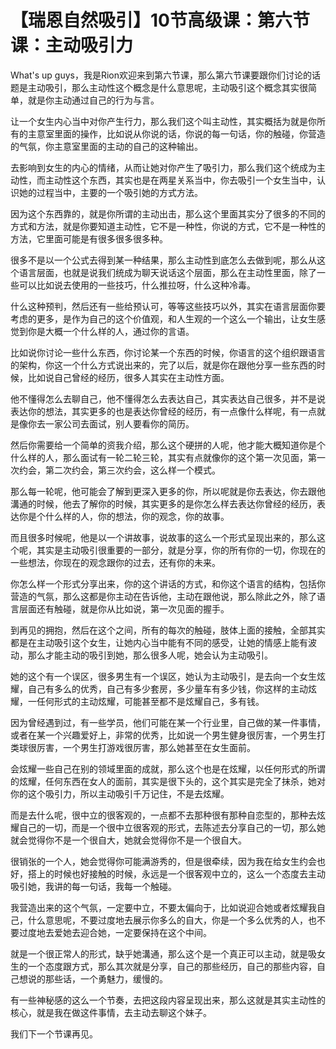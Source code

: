 # 【瑞恩自然吸引】10节高级课：第六节课：主动吸引力

What's up guys，我是Rion欢迎来到第六节课，那么第六节课要跟你们讨论的话题是主动吸引，那么主动性这个概念是什么意思呢，主动吸引这个概念其实很简单，就是你主动通过自己的行为与言。

让一个女生内心当中对你产生行力，那么我们这个叫主动性，其实概括为就是你所有的主意室里面的操作，比如说从你说的话，你说的每一句话，你的触碰，你营造的气氛，你主意室里面的主动的自己的这种输出。

去影响到女生的内心的情绪，从而让她对你产生了吸引力，那么我们这个统成为主动性，而主动性这个东西，其实也是在两星关系当中，你去吸引一个女生当中，认识她的过程当中，主要的一个吸引她的方式方法。

因为这个东西靠的，就是你所谓的主动出击，那么这个里面其实分了很多的不同的方式和方法，就是你要知道主动性，它不是一种性，你说的方式，它不是一种性的方法，它里面可能是有很多很多很多种。

很多不是以一个公式去得到某一种结果，那么主动性到底怎么去做到呢，那么从这个语言层面，也就是说我们统成为聊天说话这个层面，那么在主动性里面，除了一些可以比如说去使用的一些技巧，什么推拉呀，什么这种冷毒。

什么这种预判，然后还有一些给预认可，等等这些技巧以外，其实在语言层面你要考虑的更多，是作为自己的这个价值观，和人生观的一个这么一个输出，让女生感觉到你是大概一个什么样的人，通过你的言语。

比如说你讨论一些什么东西，你讨论某一个东西的时候，你语言的这个组织跟语言的架构，你这一个什么方式说出来的，完了以后，就是你在跟他分享一些东西的时候，比如说自己曾经的经历，很多人其实在主动性方面。

他不懂得怎么去聊自己，他不懂得怎么去表达自己，其实表达自己很多，并不是说表达你的想法，其实更多的也是表达你曾经的经历，有一点像什么样呢，有一点就是像你去一家公司去面试，别人要看你的简历。

然后你需要给一个简单的资我介绍，那么这个硬拼的人呢，他才能大概知道你是个什么样的人，那么面试有一轮二轮三轮，其实有点就像你的这个第一次见面，第一次约会，第二次约会，第三次约会，这么样一个模式。

那么每一轮呢，他可能会了解到更深入更多的你，所以呢就是你去表达，你去跟他溝通的时候，他去了解你的时候，其实更多的是你怎么样去表达你曾经的经历，表达你是个什么样的人，你的想法，你的观念，你的故事。

而且很多时候呢，他是以一个讲故事，说故事的这么一个形式呈现出来的，那么这个呢，其实是主动吸引很重要的一部分，就是分享，你的所有你的一切，你现在的一些想法，你现在的观念跟你的过去，还有你的未来。

你怎么样一个形式分享出来，你的这个讲话的方式，和你这个语言的结构，包括你营造的气氛，那么这都是你主动在告诉他，主动在跟他说，那么除此之外，除了语言层面还有触碰，就是你从比如说，第一次见面的握手。

到再见的拥抱，然后在这个之间，所有的每次的触碰，肢体上面的接触，全部其实都是在主动吸引这个女生，让她内心当中能有不同的感受，让她的情感上能有波动，那么才能主动的吸引到她，那么很多人呢，她会认为主动吸引。

她的这个有一个误区，很多男生有一个误区，她认为主动吸引，是去向一个女生炫耀，自己有多么的优秀，自己有多少套房，多少量车有多少钱，你这样的主动炫耀，一任何形式的主动炫耀，可能甚至都不是炫耀自己，多有钱。

因为曾经遇到过，有一些学员，他们可能在某一个行业里，自己做的某一件事情，或者在某一个兴趣爱好上，非常的优秀，比如说一个男生健身很厉害，一个男生打类球很厉害，一个男生打游戏很厉害，那么她甚至在女生面前。

会炫耀一些自己在别的领域里面的成就，那么这个也是在炫耀，以任何形式的所谓的炫耀，任何东西在女人的面前，其实是很下头的，这个其实是完全了抹杀，她对你的这个吸引力，所以主动吸引千万记住，不是去炫耀。

而是去什么呢，很中立的很客观的，一点都不去那种很有那种自恋型的，那种去炫耀自己的一切，而是一个很中立很客观的形式，去陈述去分享自己的一切，那么她就会觉得你不是一个很自大，她就会觉得你不是一个很自大。

很销张的一个人，她会觉得你可能满游秀的，但是很牵续，因为我在给女生约会也好，搭上的时候也好接触的时候，永远是一个很客观中立的，这么一个态度去主动吸引她，我讲的每一句话，我每一个触碰。

我营造出来的这个气氛，一定要中立，不要太偏向于，比如说迎合她或者炫耀我自己，什么意思呢，不要过度地去展示你多么的自大，你是一个多么优秀的人，也不要过度地去爱她去迎合她，一定要保持在这个中间。

就是一个很正常人的形式，缺乎她溝通，那么这个是一个真正可以主动，就是吸女生的一个态度跟方式，那么其次就是分享，自己的那些经历，自己的那些内容，自己想说的那些话，一个勇魅力，缓慢的。

有一些神秘感的这么一个节奏，去把这段内容呈现出来，那么这就是其实主动性的核心，就是我在做这件事情，去主动去聊这个妹子。

我们下一个节课再见。